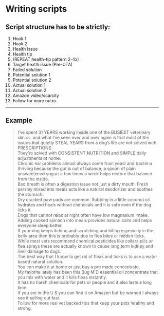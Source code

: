 # Writing scripts

## Script structure has to be strictly:

1. Hook 1
2. Hook 2
3. Health issue
4. Health tip
5. (REPEAT health-tip pattern 2-4x)
6. Target heatlh issue (Pre-CTA)
7. Failed solution
8. Potential solution 1
9. Potential solution 2
10. Actual solution 1
11. Actual solution 2
12. Amazon video/scarcity
13. Follow for more outro

---

## Example

> I’ve spent 31 YEARS working inside one of the BUSIEST veterinary clinics, and what I’ve seen over and over again is that most of the issues that quietly STEAL YEARS from a dog’s life are not solved with PRESCRIPTIONS.  
> They’re solved with CONSISTENT NUTRITION and SIMPLE daily adjustments at home.  
> Chronic ear problems almost always come from yeast and bacteria thriving because the gut is out of balance, a spoon of plain unsweetened yogurt a few times a week helps restore that balance from the inside.  
> Bad breath is often a digestion issue not just a dirty mouth. Fresh parsley mixed into meals acts like a natural deodorizer and soothes the stomach.  
> Dry cracked paw pads are common. Rubbing in a little coconut oil hydrates and heals without chemicals and it is safe even if the dog licks it.  
> Dogs that cannot relax at night often have low magnesium intake. Adding cooked spinach into meals provides natural calm and helps everyone sleep better.  
> If your dog keeps itching and scratching and biting especially in the belly area then this is probably due to flea bites or hidden ticks.  
> While most vets recommend chemical pesticides like collars pills or flea sprays these are actually known to cause long term kidney and liver damage to dogs.  
> The best way that I know to get rid of fleas and ticks is to use a water based natural solution.  
> You can make it at home or just buy a pre made concentrate.  
> My favorite lately has been this Bug M D essential oil concentrate that you mix with water and it kills fleas instantly.  
> It has no harsh chemicals for pets or people and it also lasts a long time.  
> If you are in the U S you can find it on Amazon but be warned I always see it selling out fast.  
> Follow for more real vet backed tips that keep your pets healthy and strong.

